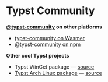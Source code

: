 # Typst Community

**[@typst-community] on other platforms**

- [typst-community on Wasmer](https://wasmer.io/typst-community)
- [@typst-community on npm](https://www.npmjs.com/org/typst-community)

**Other cool Typst projects**

- Typst WinGet package &mdash; [source](https://github.com/microsoft/winget-pkgs/tree/master/manifests/t/Typst/Typst)
- [Typst Arch Linux package](https://archlinux.org/packages/extra/x86_64/typst/) &mdash; [source](https://gitlab.archlinux.org/archlinux/packaging/packages/typst)

[@typst-community]: https://github.com/typst-community
